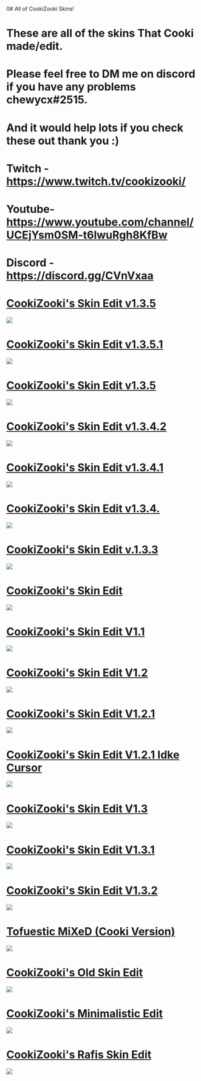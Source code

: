 0# All of CookiZooki Skins!
# These are all of the skins That Cooki made/edit.
# Please feel free to DM me on discord if you have any problems chewycx#2515.
# And it would help lots if you check these out thank you :)
# Twitch - https://www.twitch.tv/cookizooki/
# Youtube- https://www.youtube.com/channel/UCEjYsm0SM-t6lwuRgh8KfBw
# Discord - https://discord.gg/CVnVxaa
# [CookiZooki's Skin Edit v1.3.5](https://www.dropbox.com/s/6ugse8ohhsiktg4/CookiZooki's%20Skin%20Edit%20v1.3.5.osk?dl=0)
   ![](https://cdn.discordapp.com/attachments/758455783796506635/816904500984021042/screenshot102.jpg)
# [CookiZooki's Skin Edit v1.3.5.1](https://www.dropbox.com/s/3my7q9vqmhcxjbn/CookiZooki's%20Skin%20Edit%20v1.3.5.1.osk?dl=0)
  ![](https://cdn.discordapp.com/attachments/758455783796506635/816904500984021042/screenshot102.jpg)
   
# [CookiZooki's Skin Edit v1.3.5](https://www.dropbox.com/s/6ugse8ohhsiktg4/CookiZooki's%20Skin%20Edit%20v1.3.5.osk?dl=0)
   ![](https://cdn.discordapp.com/attachments/728495702283386984/815695395023749171/screenshot098.jpg)
    
# [CookiZooki's Skin Edit v1.3.4.2](https://www.dropbox.com/s/dxz198c4an9gq4p/CookiZooki's%20Skin%20Edit%20v1.3.4.2.osk?dl=0)
   ![](https://cdn.discordapp.com/attachments/728495702283386984/815699550625857566/screenshot101.jpg)
    
# [CookiZooki's Skin Edit v1.3.4.1](https://www.dropbox.com/s/yrf8k5zurwvmwpp/CookiZooki's%20Skin%20Edit%20v1.3.4.1.osk?dl=0)
   ![](https://cdn.discordapp.com/attachments/746970713293848619/795333490736234516/screenshot065.jpg)
   
# [CookiZooki's Skin Edit v1.3.4.](https://www.dropbox.com/s/cup87csry5sgkab/CookiZooki's%20Skin%20Edit%20v1.3.4.osk?dl=0)
  ![](https://cdn.discordapp.com/attachments/746970713293848619/792549243071365151/screenshot056.jpg)
  
# [CookiZooki's Skin Edit v.1.3.3](https://www.dropbox.com/s/hz39o5f80x4cre4/CookiZooki%27s%20Skin%20Edit%20v1.3.3.osk?dl=0)
  ![](https://cdn.discordapp.com/attachments/746970713293848619/776803481801064499/screenshot050.jpg)

# [CookiZooki's Skin Edit](https://www.dropbox.com/s/d0b84ohdfce8mrd/CookiZooki%27s%20Skin%20Edit.osk?dl=0)
  ![](https://media.discordapp.net/attachments/746970713293848619/771954550571532288/screenshot016.jpg?width=1204&height=677)

# [CookiZooki's Skin Edit V1.1](https://www.dropbox.com/s/rq1r7xsm8dh37px/CookiZooki%27s%20Skin%20Edit%20v1.1.osk?dl=0)
  ![](https://cdn.discordapp.com/attachments/728495702283386984/771998500854169600/screenshot027.jpg)

# [CookiZooki's Skin Edit V1.2](https://www.dropbox.com/s/348a99nciiw9x2u/CookiZooki%27s%20Skin%20Edit%20v1.2.osk?dl=0)
  ![](https://cdn.discordapp.com/attachments/746970713293848619/771959777969438731/screenshot017.jpg)

# [CookiZooki's Skin Edit V1.2.1](https://www.dropbox.com/s/0j2l3cplvec8dqq/CookiZooki%27s%20Skin%20Edit%20v1.2.1.osk?dl=0)
  ![](https://cdn.discordapp.com/attachments/728495702283386984/771998515718914058/screenshot026.jpg)
  
# [CookiZooki's Skin Edit V1.2.1 Idke Cursor](https://www.dropbox.com/s/vbmqi0m04rs34us/CookiZooki%27s%20Skin%20Edit%20v1.2.1%20with%20Idke%27s%20Cursor.osk?dl=0)
  ![](https://cdn.discordapp.com/attachments/746970713293848619/771959768763727892/screenshot018.jpg)
 
# [CookiZooki's Skin Edit V1.3](https://www.dropbox.com/s/zmjt6smv8u51lwn/CookiZooki%27s%20Skin%20Edit%20v1.3.osk?dl=0)
  ![](https://cdn.discordapp.com/attachments/728495702283386984/771998419006259200/screenshot033.jpg)
  
# [CookiZooki's Skin Edit V1.3.1](https://www.dropbox.com/s/pdrqewsxku1iwf4/CookiZooki%27s%20Skin%20Edit%20v1.3.1.osk?dl=0)
  ![](https://cdn.discordapp.com/attachments/728495702283386984/771998508270092288/screenshot029.jpg)
  
  # [CookiZooki's Skin Edit V1.3.2](https://www.dropbox.com/s/qzav4icxd53r0dz/CookiZooki%27s%20Skin%20Edit%20v1.3.2.osk?dl=0)
  ![](https://cdn.discordapp.com/attachments/728495702283386984/772015859660488734/screenshot042.jpg)
  
# [Tofuestic MiXeD (Cooki Version)](https://www.dropbox.com/s/j94jee7nulfqhsc/Tofuestic%20MiXeD%20%28Cooki%20Version%29.osk?dl=0)
  ![](https://cdn.discordapp.com/attachments/728495702283386984/771998465492123648/screenshot032.jpg)
  
# [CookiZooki's Old Skin Edit](https://www.dropbox.com/s/zxvjs83l07m26z2/CookiZooki%27s%20Old%20Skin%20Edit.osk?dl=0)
  ![](https://cdn.discordapp.com/attachments/728495702283386984/772013265709694976/screenshot040.jpg)
  
# [CookiZooki's Minimalistic Edit](https://www.dropbox.com/s/dzxedz83wz4z5pb/CookiZooki%27s%20Minimalistic%20Edit.osk?dl=0)
  ![](https://cdn.discordapp.com/attachments/728495702283386984/771998471351042048/screenshot031.jpg) 

# [CookiZooki's Rafis Skin Edit](https://www.dropbox.com/s/uo4408vnzk1sfiv/CookiZooki%27s%20Rafis%20Skin%20Edit.osk?dl=0)
  ![](https://cdn.discordapp.com/attachments/746970713293848619/771959740489662464/screenshot022.jpg)

